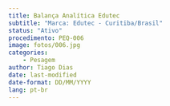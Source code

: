 ```yaml
---
title: Balança Analítica Edutec
subtitle: "Marca: Edutec - Curitiba/Brasil"
status: "Ativo"
procedimento: PEQ-006
image: fotos/006.jpg
categories: 
    - Pesagem
author: Tiago Dias
date: last-modified
date-format: DD/MM/YYYY
lang: pt-br
---
```

